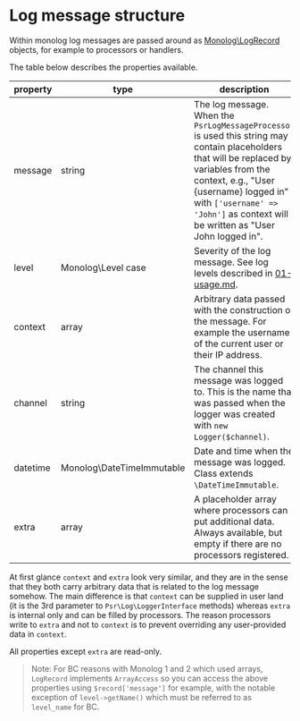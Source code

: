 # Log message structure

Within monolog log messages are passed around as [Monolog\LogRecord](../src/Monolog/LogRecord.php) objects,
for example to processors or handlers.

The table below describes the properties available.

property   | type                      | description
-----------|---------------------------|-------------------------------------------------------------------------------
message    | string                    | The log message. When the `PsrLogMessageProcessor` is used this string may contain placeholders that will be replaced by variables from the context, e.g., "User {username} logged in" with `['username' => 'John']` as context will be written as "User John logged in".
level      | Monolog\Level case        | Severity of the log message. See log levels described in [01-usage.md](01-usage.md#log-levels).
context    | array                     | Arbitrary data passed with the construction of the message. For example the username of the current user or their IP address.
channel    | string                    | The channel this message was logged to. This is the name that was passed when the logger was created with `new Logger($channel)`.
datetime   | Monolog\DateTimeImmutable | Date and time when the message was logged. Class extends `\DateTimeImmutable`.
extra      | array                     | A placeholder array where processors can put additional data. Always available, but empty if there are no processors registered.

At first glance `context` and `extra` look very similar, and they are in the sense that they both carry arbitrary data that is related to the log message somehow.
The main difference is that `context` can be supplied in user land (it is the 3rd parameter to `Psr\Log\LoggerInterface` methods) whereas `extra` is internal only
and can be filled by processors. The reason processors write to `extra` and not to `context` is to prevent overriding any user-provided data in `context`.

All properties except `extra` are read-only.

> Note: For BC reasons with Monolog 1 and 2 which used arrays, `LogRecord` implements `ArrayAccess` so you can access the above properties
> using `$record['message']` for example, with the notable exception of `level->getName()` which must be referred to as `level_name` for BC.
